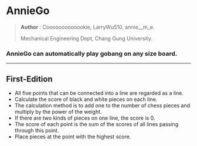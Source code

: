 # AnnieGo
> **Author** : Cooooooooooookie, LarryWu510, annie__m_e.
>
> Mechanical Engineering Dept, Chang Gung University.

### AnnieGo can automatically play gobang on any size board.
---
## First-Edition
* All five points that can be connected into a line are regarded as a line.
* Calculate the score of black and white pieces on each line.
* The calculation method is to add one to the number of chess pieces and multiply by the power of the weight.
* If there are two kinds of pieces on one line, the score is 0.
* The score of each point is the sum of the scores of all lines passing through this point.
* Place pieces at the point with the highest score.
